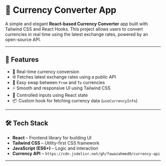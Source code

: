 # 💱 Currency Converter App

A simple and elegant **React-based Currency Converter** app built with Tailwind CSS and React Hooks. This project allows users to convert currencies in real time using the latest exchange rates, powered by an open-source API.

---

## 🚀 Features

- 🔁 Real-time currency conversion
- 🌐 Fetches latest exchange rates using a public API
- 🔄 Easy swap between `From` and `To` currencies
- ⚡ Smooth and responsive UI using Tailwind CSS
- 🎯 Controlled inputs using React state
- 📦 Custom hook for fetching currency data (`useCurrencyInfo`)

---

## 🛠️ Tech Stack

- **React** – Frontend library for building UI
- **Tailwind CSS** – Utility-first CSS framework
- **JavaScript (ES6+)** – Logic and interaction
- **Currency API** – `https://cdn.jsdelivr.net/gh/fawazahmed0/currency-api`

---



